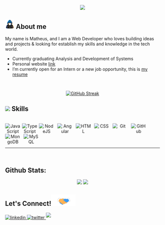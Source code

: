<p align="center">
  <a href="https://github.com/DenverCoder1/readme-typing-svg"><img src="https://readme-typing-svg.herokuapp.com?font=Time+New+Roman&color=cyan&size=30&center=true&vCenter=true&width=600&height=50&lines=I+am+a+Front-End+Developer;"></a>
</p>

## <picture><img src = "https://github.com/0xAbdulKhalid/0xAbdulKhalid/raw/main/assets/mdImages/about_me.gif" width = 30px></picture> **About me**

My name is Matheus, and I am a Web Developer who loves building ideas and projects & looking for establish my skills and knowledge in the tech world.
- Currently graduating Analysis and Development of Systems
- Personal website [link](https://m-tonon.github.io/portfolio/)
- I’m currently open for an Intern or a new job opportunity, this is [my resume](https://)

<br>
<div align="center">
  
[![GitHub Streak](https://streak-stats.demolab.com/?user=m-tonon&theme=dark)](https://git.io/streak-stats)

</div>

## <img src="https://media2.giphy.com/media/QssGEmpkyEOhBCb7e1/giphy.gif?cid=ecf05e47a0n3gi1bfqntqmob8g9aid1oyj2wr3ds3mg700bl&rid=giphy.gif" width ="25"><b> Skills</b>
<br>

<div align="center">
<img align="left" alt="JavaScript" width="50px" style="padding-right:5px;" src="https://www.svgrepo.com/show/349419/javascript.svg" />
<img align="left" alt="TypeScript" width="50px" style="padding-right:5px;" src="https://www.svgrepo.com/show/349540/typescript.svg" />
<img align="left" alt="NodeJS" width="50px" style="padding-right:10px;" src="https://www.svgrepo.com/show/378837/node.svg" />
<img align="left" alt="Angular" width="50px" style="padding-right:10px;" src="https://www.svgrepo.com/show/353396/angular-icon.svg" />
<img align="left" alt="HTML" width="50px" style="padding-right:10px;" src="https://www.svgrepo.com/show/349402/html5.svg" />
<img align="left" alt="CSS" width="50px" style="padding-right:10px;" src="https://www.svgrepo.com/show/373535/css.svg" />
<img align="left" alt="Git" width="50px" style="padding-right:10px;" src="https://cdn.jsdelivr.net/gh/devicons/devicon/icons/git/git-original.svg" />
<img align="left" alt="GitHub" width="50px" style="padding-right:10px;" src="https://www.svgrepo.com/show/439171/github.svg" />
<img align="left" alt="MongoDB" width="50px" style="padding-right:10px;" src="https://www.svgrepo.com/show/331488/mongodb.svg" />
<img align="left" alt="MySQL" width="50px" style="padding-right:10px;" src="https://www.svgrepo.com/show/373848/mysql.svg" />

</div>

<br><br><br>
<hr>
<br>

## Github Stats:

<p align="center">
  
  <img src="https://github-readme-stats.vercel.app/api?username=m-tonon&count_private=true&show_icons=true&theme=dracula&line_height=33">
  <img src="https://github-readme-stats.vercel.app/api/top-langs/?username=m-tonon&count_private=true&hide=html,scss,ejs&theme=dracula&line_height=10">

</p>

## <b> Let's Connect!</b><img src="https://github.com/0xAbdulKhalid/0xAbdulKhalid/raw/main/assets/mdImages/handshake.gif" width ="80">
<div align='left'>

<a href="https://linkedin.com/in/matheustonon" target="_blank">
<img src="https://img.shields.io/badge/linkedin  -%2300acee.svg?color=405DE6&style=for-the-badge&logo=linkedin&logoColor=white" alt=linkedin style="margin-bottom: 5px;"/>
</a>

<a href="https://twitter.com/m-tonon" target="_blank">
<img src="https://img.shields.io/badge/twitter-%2300acee.svg?color=1DA1F2&style=for-the-badge&logo=twitter&logoColor=white" alt=twitter style="margin-bottom: 5px;"/>
</a>

<a href="mailto:math.tonon@gmail.com" target="_blank">
<img src="https://img.shields.io/badge/gmail-%23EA4335.svg?style=for-the-badge&logo=gmail&logoColor=white" t=mail style="margin-bottom: 5px;" />
</a>
</div>
<br>
<div align='center'>
</div>
<br>
